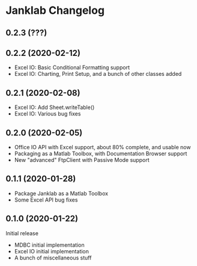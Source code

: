 Janklab Changelog
=================

0.2.3 (???)
------------------

0.2.2 (2020-02-12)
------------------

* Excel IO: Basic Conditional Formatting support
* Excel IO: Charting, Print Setup, and a bunch of other classes added

0.2.1 (2020-02-08)
------------------

* Excel IO: Add Sheet.writeTable()
* Excel IO: Various bug fixes

0.2.0 (2020-02-05)
------------------

* Office IO API with Excel support, about 80% complete, and usable now
* Packaging as a Matlab Toolbox, with Documentation Browser support
* New "advanced" FtpClient with Passive Mode support

0.1.1 (2020-01-28)
------------------

* Package Janklab as a Matlab Toolbox
* Some Excel API bug fixes

0.1.0 (2020-01-22)
------------------

Initial release

* MDBC initial implementation
* Excel IO initial implementation
* A bunch of miscellaneous stuff
